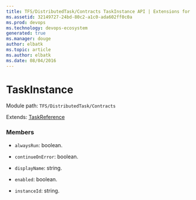 ```yaml
---
title: TFS/DistributedTask/Contracts TaskInstance API | Extensions for Azure DevOps Services
ms.assetid: 32149727-24bd-80c2-a1c0-ada602ff0c0a
ms.prod: devops
ms.technology: devops-ecosystem
generated: true
ms.manager: douge
author: elbatk
ms.topic: article
ms.author: elbatk
ms.date: 08/04/2016
---
```


# TaskInstance

Module path: `TFS/DistributedTask/Contracts`

Extends: [TaskReference](../../../TFS/DistributedTask/Contracts/TaskReference.md)

### Members

* `alwaysRun`: boolean. 

* `continueOnError`: boolean. 

* `displayName`: string. 

* `enabled`: boolean. 

* `instanceId`: string. 


